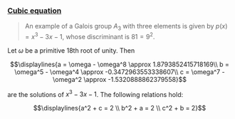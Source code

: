 ### [Cubic equation](https://en.wikipedia.org/wiki/Cubic_equation)

> An example of a Galois group $A_3$ with three elements is given by $p(x) = x^3 − 3x − 1$, whose discriminant is $81 = 9^2$.

Let $\omega$ be a primitive 18th root of unity. Then

$$\displaylines{a = \omega - \omega^8 \approx 1.8793852415718169\\
b = \omega^5 - \omega^4 \approx -0.3472963553338607\\
c = \omega^7 - \omega^2 \approx -1.5320888862379558}$$

are the solutions of $x^3 − 3x − 1$. The following relations hold:

$$\displaylines{a^2 + c = 2 \\
b^2 + a = 2 \\
c^2 + b = 2}$$
